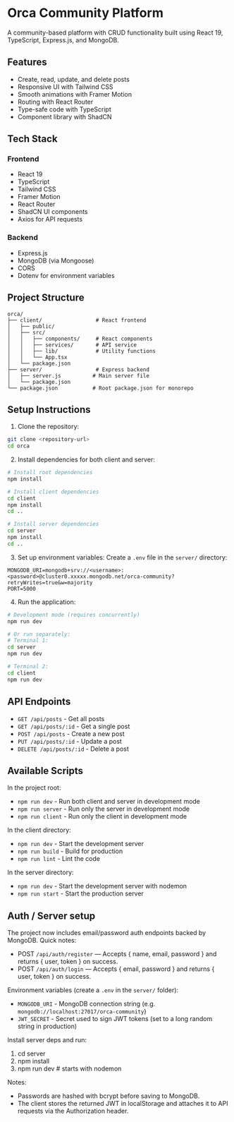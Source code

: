 # Orca Community Platform

A community-based platform with CRUD functionality built using React 19, TypeScript, Express.js, and MongoDB.

## Features

- Create, read, update, and delete posts
- Responsive UI with Tailwind CSS
- Smooth animations with Framer Motion
- Routing with React Router
- Type-safe code with TypeScript
- Component library with ShadCN

## Tech Stack

### Frontend
- React 19
- TypeScript
- Tailwind CSS
- Framer Motion
- React Router
- ShadCN UI components
- Axios for API requests

### Backend
- Express.js
- MongoDB (via Mongoose)
- CORS
- Dotenv for environment variables

## Project Structure

```
orca/
├── client/                 # React frontend
│   ├── public/
│   ├── src/
│   │   ├── components/     # React components
│   │   ├── services/       # API service
│   │   ├── lib/            # Utility functions
│   │   └── App.tsx
│   └── package.json
├── server/                 # Express backend
│   ├── server.js          # Main server file
│   └── package.json
└── package.json           # Root package.json for monorepo
```

## Setup Instructions

1. Clone the repository:
```bash
git clone <repository-url>
cd orca
```

2. Install dependencies for both client and server:
```bash
# Install root dependencies
npm install

# Install client dependencies
cd client
npm install
cd ..

# Install server dependencies
cd server
npm install
cd ..
```

3. Set up environment variables:
Create a `.env` file in the `server/` directory:
```env
MONGODB_URI=mongodb+srv://<username>:<password>@cluster0.xxxxx.mongodb.net/orca-community?retryWrites=true&w=majority
PORT=5000
```

4. Run the application:
```bash
# Development mode (requires concurrently)
npm run dev

# Or run separately:
# Terminal 1:
cd server
npm run dev

# Terminal 2:
cd client
npm run dev
```

## API Endpoints

- `GET /api/posts` - Get all posts
- `GET /api/posts/:id` - Get a single post
- `POST /api/posts` - Create a new post
- `PUT /api/posts/:id` - Update a post
- `DELETE /api/posts/:id` - Delete a post

## Available Scripts

In the project root:
- `npm run dev` - Run both client and server in development mode
- `npm run server` - Run only the server in development mode
- `npm run client` - Run only the client in development mode

In the client directory:
- `npm run dev` - Start the development server
- `npm run build` - Build for production
- `npm run lint` - Lint the code

In the server directory:
- `npm run dev` - Start the development server with nodemon
- `npm run start` - Start the production server

## Auth / Server setup

The project now includes email/password auth endpoints backed by MongoDB. Quick notes:

- POST `/api/auth/register` — Accepts { name, email, password } and returns { user, token } on success.
- POST `/api/auth/login` — Accepts { email, password } and returns { user, token } on success.

Environment variables (create a `.env` in the `server/` folder):

- `MONGODB_URI` - MongoDB connection string (e.g. `mongodb://localhost:27017/orca-community`)
- `JWT_SECRET` - Secret used to sign JWT tokens (set to a long random string in production)

Install server deps and run:

1. cd server
2. npm install
3. npm run dev    # starts with nodemon

Notes:

- Passwords are hashed with bcrypt before saving to MongoDB.
- The client stores the returned JWT in localStorage and attaches it to API requests via the Authorization header.